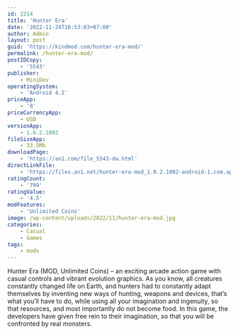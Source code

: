 ```yaml
---
id: 2214
title: 'Hunter Era'
date: '2022-11-24T16:53:03+07:00'
author: Admin
layout: post
guid: 'https://kindmod.com/hunter-era-mod/'
permalink: /hunter-era-mod/
postIDCopy:
    - '5543'
publisher:
    - MiniDev
operatingSystem:
    - 'Android 4.2'
priceApp:
    - '0'
priceCurrencyApp:
    - USD
versionApp:
    - 1.0.2.1002
fileSizeApp:
    - 33.5Mb
downloadPage:
    - 'https://an1.com/file_5543-dw.html'
directLinkFile:
    - 'https://files.an1.net/hunter-era-mod_1.0.2.1002-android-1.com.apk'
ratingCount:
    - '799'
ratingValue:
    - '4.5'
modFeatures:
    - 'Unlimited Coins'
image: /wp-content/uploads/2022/11/hunter-era-mod.jpg
categories:
    - Casual
    - Games
tags:
    - mods
---
```


Hunter Era (MOD, Unlimited Coins) – an exciting arcade action game with casual controls and vibrant evolution graphics. As you know, all creatures constantly changed life on Earth, and hunters had to constantly adapt themselves by inventing new ways of hunting, weapons and devices, that’s what you’ll have to do, while using all your imagination and ingenuity, so that resources, and most importantly do not become food. In this game, the developers have given free rein to their imagination, so that you will be confronted by real monsters.